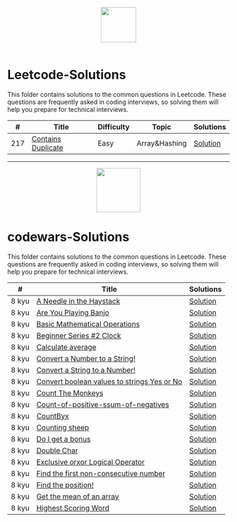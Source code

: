 <p align="center">
  <a  href="https://leetcode.com">
    <img height=80 src="https://assets.leetcode.com/static_assets/public/webpack_bundles/images/logo-dark.e99485d9b.svg">
  </a>
  <br>
  <br>
</p>

# Leetcode-Solutions
This folder contains solutions to the common questions in Leetcode. These questions are frequently asked in coding interviews, so solving them will help you prepare for technical interviews.


|  #  |      Title     |   Difficulty   | Topic  | Solutions   |                  
|-----|----------------|--------------- |--------|-------------|
|217|[Contains Duplicate](https://leetcode.com/problems/contains-duplicate/)|Easy|Array&Hashing|[Solution](../Solutions/217-contains-duplicate.py) |


------------------------------------------------------------------------------------------------------------

  <p align="center">
      <a href="https://www.codewars.com/">
          <img height=100 src="https://www.qualified.io/shared/images/codewars-black-large-24a9d355.png">
      </a>
  </p> 

# codewars-Solutions
This folder contains solutions to the common questions in Leetcode. These questions are frequently asked in coding interviews, so solving them will help you prepare for technical interviews.


|  #  |      Title     | Solutions   |                  
|-----|----------------|-------------|
|8 kyu|[A Needle in the Haystack](https://www.codewars.com/kata/56676e8fabd2d1ff3000000c/solutions/javascript)|[Solution](https://github.com/Azzi-Mo/JS-ProblemSolving/tree/main/Codewars/A%20Needle%20in%20the%20Haystack) |
|8 kyu|[Are You Playing Banjo](https://www.codewars.com/kata/53af2b8861023f1d88000832)|[Solution](https://github.com/Azzi-Mo/JS-ProblemSolving/blob/main/Codewars/A%20Needle%20in%20the%20Haystack/ANeedleintheHaystack.js) |
|8 kyu|[Basic Mathematical Operations](https://www.codewars.com/kata/57356c55867b9b7a60000bd7)|[Solution](https://github.com/Azzi-Mo/JS-ProblemSolving/blob/main/Codewars/Basic%20Mathematical%20Operations/BasicMathematicalOperations.JS) |
|8 kyu|[Beginner Series #2 Clock](https://www.codewars.com/kata/55f9bca8ecaa9eac7100004a)|[Solution](https://github.com/Azzi-Mo/JS-ProblemSolving/blob/main/Codewars/Beginner%20Series%20%232%20Clock/Beginner%20Series%20%232%20Clock.js) |
|8 kyu|[Calculate average](https://www.codewars.com/kata/57a2013acf1fa5bfc4000921)|[Solution](https://github.com/Azzi-Mo/JS-ProblemSolving/blob/main/Codewars/Calculate%20average/Calculate%20average.js) |
|8 kyu|[Convert a Number to a String!](https://www.codewars.com/kata/5265326f5fda8eb1160004c8)|[Solution](https://github.com/Azzi-Mo/JS-ProblemSolving/blob/main/Codewars/Convert%20a%20Number%20to%20a%20String!/Convert%20a%20Number%20to%20a%20String!.js) |
|8 kyu|[Convert a String to a Number!](https://www.codewars.com/kata/convert-a-string-to-a-number/discuss/python)|[Solution](https://github.com/Azzi-Mo/JS-ProblemSolving/blob/main/Codewars/Convert%20a%20String%20to%20a%20Number!/Convert%20a%20String%20to%20a%20Number!.js) |
|8 kyu|[Convert boolean values to strings Yes or No](https://www.codewars.com/kata/53369039d7ab3ac506000467/solutions/javascript)|[Solution](https://github.com/Azzi-Mo/JS-ProblemSolving/blob/main/Codewars/Convert%20boolean%20values%20to%20strings%20Yes%20or%20No/Conver9tbooleanvaluestostringsYesorNo.js) |
|8 kyu|[Count The Monkeys](https://www.codewars.com/kata/56f69d9f9400f508fb000ba7)|[Solution](https://github.com/Azzi-Mo/JS-ProblemSolving/blob/main/Codewars/Count%20The%20Monkeys/Count%20The%20Monkeys.js) |
|8 kyu|[Count-of-positive-ssum-of-negatives](https://www.codewars.com/kata/576bb71bbbcf0951d5000044)|[Solution](https://github.com/Azzi-Mo/JS-ProblemSolving/blob/main/Codewars/Count-of-positive-ssum-of-negatives/Count-of-positives-sum-of-negatives.js) |
|8 kyu|[CountByx](https://www.codewars.com/kata/5513795bd3fafb56c200049e)|[Solution](https://github.com/Azzi-Mo/JS-ProblemSolving/blob/main/Codewars/CountByx/CountByX.js) |
|8 kyu|[Counting sheep](https://www.codewars.com/kata/54edbc7200b811e956000556/train/javascript)|[Solution](https://github.com/Azzi-Mo/JS-ProblemSolving/blob/main/Codewars/Counting%20sheep/Countingsheep.js) |
|8 kyu|[Do I get a bonus](https://www.codewars.com/kata/56f6ad906b88de513f000d96)|[Solution](https://github.com/Azzi-Mo/JS-ProblemSolving/blob/main/Codewars/Do%20I%20get%20a%20bonus/Do%20I%20get%20a%20bonus.js) |
|8 kyu|[Double Char](https://www.codewars.com/kata/56f6ad906b88de513f000d96](https://www.codewars.com/kata/56b1f01c247c01db92000076/train/javascript))|[Solution](https://github.com/Azzi-Mo/JS-ProblemSolving/blob/main/Codewars/Double%20Char/DoubleChar.js) |
|8 kyu|[Exclusive orxor Logical Operator](https://www.codewars.com/kata/56f6ad906b88de513f000d96](https://www.codewars.com/kata/56fa3c5ce4d45d2a52001b3c))|[Solution](https://github.com/Azzi-Mo/JS-ProblemSolving/blob/main/Codewars/Exclusive%20orxor%20Logical%20Operator/Exclusive%20or%20xor%20Logical%20Operator.js) |
|8 kyu|[Find the first non-consecutive number](https://www.codewars.com/kata/56f6ad906b88de513f000d96](https://www.codewars.com/kata/58f8a3a27a5c28d92e000144))|[Solution](https://github.com/Azzi-Mo/JS-ProblemSolving/blob/main/Codewars/Find%20the%20first%20non-consecutive%20number/Find%20the%20first%20non-consecutive%20number.js) |
|8 kyu|[Find the position!](https://www.codewars.com/kata/5808e2006b65bff35500008f/discuss)|[Solution](https://github.com/Azzi-Mo/JS-ProblemSolving/blob/main/Codewars/Find%20the%20position/Find%20the%20position.js) |
|8 kyu|[Get the mean of an array](https://www.codewars.com/kata/563e320cee5dddcf77000158)|[Solution](https://github.com/Azzi-Mo/JS-ProblemSolving/blob/main/Codewars/Get%20the%20mean%20of%20an%20array/Get%20the%20mean%20of%20an%20array.js) |
|8 kyu|[Highest Scoring Word](https://www.codewars.com/kata/57eb8fcdf670e99d9b000272)|[Solution](https://github.com/Azzi-Mo/JS-ProblemSolving/blob/main/Codewars/Highest%20Scoring%20Word/Highest%20Scoring%20Word.js#L10) |

